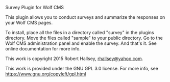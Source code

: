 Survey Plugin for Wolf CMS

This plugin allows you to conduct surveys and summarize the responses on your Wolf CMS pages.

To install, place all the files in a directory called "survey" in the plugins directory. Move the files called "sample" to your public directory. Go to the Wolf CMS administration panel and enable the survey. And that's it. See online documentation for more info.

This work is copyright 2015 Robert Hallsey, rhallsey@yahoo.com.

This work is provided under the GNU GPL 3.0 license.
For more info, see https://www.gnu.org/copyleft/gpl.html

